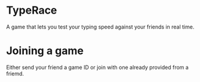 TypeRace
========

A game that lets you test your typing speed against your friends in real time.

Joining a game
========

Either send your friend a game ID or join with one already provided from a friemd.

